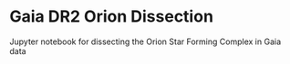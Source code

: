 # Gaia DR2 Orion Dissection
Jupyter notebook for dissecting the Orion Star Forming Complex in Gaia data
